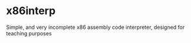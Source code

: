 x86interp
=========

Simple, and very incomplete x86 assembly code interpreter, designed for teaching purposes